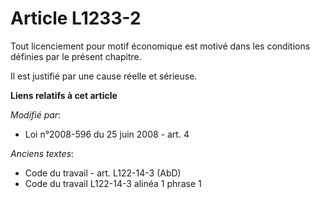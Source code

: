 # Article L1233-2

Tout licenciement pour motif économique est motivé dans les conditions définies par le présent chapitre. 

Il est justifié par une cause réelle et sérieuse.

**Liens relatifs à cet article**

_Modifié par_:

  - Loi n°2008-596 du 25 juin 2008 - art. 4

_Anciens textes_:

  - Code du travail - art. L122-14-3 (AbD)
  - Code du travail L122-14-3 alinéa 1 phrase 1
